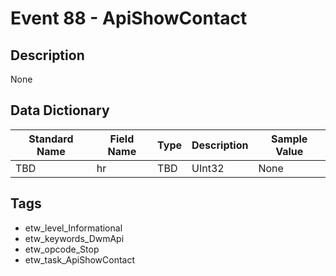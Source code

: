 # Event 88 - ApiShowContact

## Description
None

## Data Dictionary
|Standard Name|Field Name|Type|Description|Sample Value|
|---|---|---|---|---|
|TBD|hr|TBD|UInt32|None|None|

## Tags
* etw_level_Informational
* etw_keywords_DwmApi
* etw_opcode_Stop
* etw_task_ApiShowContact